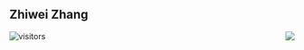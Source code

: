 ## Zhiwei Zhang
<img align="right" src="https://github-readme-stats.vercel.app/api?username=zzw-zwzhang&show_icons=true&icon_color=CE1D2D&text_color=718096&bg_color=ffffff&hide_title=true" />



![visitors](https://visitor-badge.glitch.me/badge?page_id=zzw-zwzhang.zzw-zwzhang)
